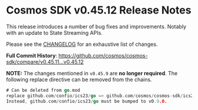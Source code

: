 # Cosmos SDK v0.45.12 Release Notes

This release introduces a number of bug fixes and improvements. Notably with an update to State Streaming APIs.

Please see the [CHANGELOG](https://github.com/cosmos/cosmos-sdk/blob/release/v0.45.x/CHANGELOG.md) for an exhaustive list of changes.

**Full Commit History**: https://github.com/cosmos/cosmos-sdk/compare/v0.45.11...v0.45.12

**NOTE:** The changes mentioned in `v0.45.9` are **no longer required**. The following replace directive can be removed from the chains.

```go
# Can be deleted from go.mod
replace github.com/confio/ics23/go => github.com/cosmos/cosmos-sdk/ics23/go v0.8.0
Instead, github.com/confio/ics23/go must be bumped to v0.9.0.
```

